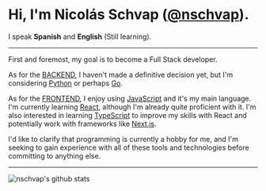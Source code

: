 # Hi, I'm Nicolás Schvap ([@nschvap](https://github.com/nschvap)).  

I speak **Spanish** and **English** (Still learning).

-------------------------------------------------------------------------------------------

First and foremost, my goal is to become a Full Stack developer.

As for the [BACKEND](https://techterms.com/definition/backend), I haven't made a definitive decision yet, but I'm considering [Python](https://python.org) or perhaps [Go](https://go.dev).

As for the [FRONTEND](https://techterms.com/definition/frontend), I enjoy using [JavaScript](https://developer.mozilla.org/en-US/docs/Web/JavaScript) and it's my main language. I'm currently learning [React](https://react.dev), although I'm already quite proficient with it. I'm also interested in learning [TypeScript](https://www.typescriptlang.org/) to improve my skills with React and potentially work with frameworks like [Next.js](https://nextjs.org/).

I'd like to clarify that programming is currently a hobby for me, and I'm seeking to gain experience with all of these tools and technologies before committing to anything else.

-------------------------------------------------------------------------------------------

![nschvap's github stats](https://github-readme-stats.vercel.app/api?username=nschvap&show_icons=true&theme=synthwave)
